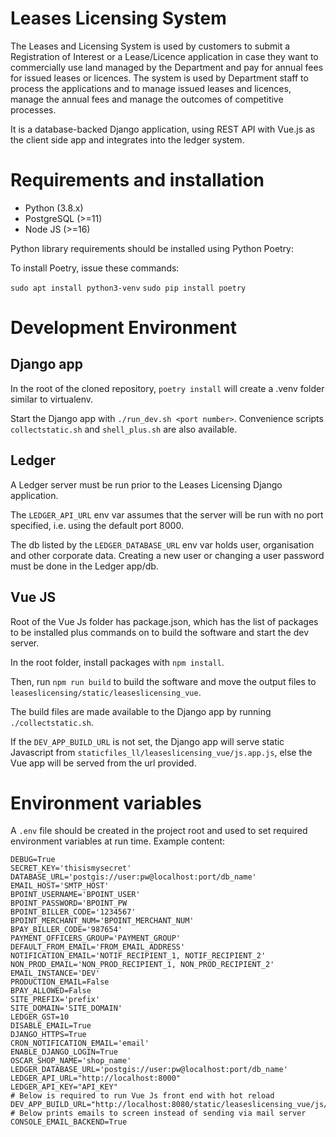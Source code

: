 # Leases Licensing System

The Leases and Licensing System is used by customers to submit a Registration of Interest or a Lease/Licence application in case they want to commercially use land managed by the Department and pay for annual fees for issued leases or licences. The system is used by Department staff to process the applications and to manage issued leases and licences, manage the annual fees and manage the outcomes of competitive processes.

It is a database-backed Django application, using REST API with Vue.js as the client side app and integrates into the ledger system.

# Requirements and installation

- Python (3.8.x)
- PostgreSQL (>=11)
- Node JS (>=16)

Python library requirements should be installed using Python Poetry:

To install Poetry, issue these commands:

`sudo apt install python3-venv`
`sudo pip install poetry`

# Development Environment

## Django app
In the root of the cloned repository, `poetry install` will create a .venv folder similar to virtualenv.

Start the Django app with `./run_dev.sh <port number>`.  Convenience scripts `collectstatic.sh` and `shell_plus.sh` are also available.

## Ledger
A Ledger server must be run prior to the Leases Licensing Django application.

The `LEDGER_API_URL` env var assumes that the server will be run with no port specified, i.e. using the default port 8000.

The db listed by the `LEDGER_DATABASE_URL` env var holds user, organisation and other corporate data.
Creating a new user or changing a user password must be done in the Ledger app/db.

## Vue JS
Root of the Vue Js folder has package.json, which has the list of packages to be installed plus commands on to build the software and start the dev server.

In the root folder, install packages with `npm install`.

Then, run `npm run build` to build the software and move the output files to `leaseslicensing/static/leaseslicensing_vue`.

The build files are made available to the Django app by running `./collectstatic.sh`.

If the `DEV_APP_BUILD_URL` is not set, the Django app will serve static Javascript from `staticfiles_ll/leaseslicensing_vue/js.app.js`, 
else the Vue app will be served from the url provided.

# Environment variables

A `.env` file should be created in the project root and used to set
required environment variables at run time. Example content:

    DEBUG=True
    SECRET_KEY='thisismysecret'
    DATABASE_URL='postgis://user:pw@localhost:port/db_name'
    EMAIL_HOST='SMTP_HOST'
    BPOINT_USERNAME='BPOINT_USER'
    BPOINT_PASSWORD='BPOINT_PW
    BPOINT_BILLER_CODE='1234567'
    BPOINT_MERCHANT_NUM='BPOINT_MERCHANT_NUM'
    BPAY_BILLER_CODE='987654'
    PAYMENT_OFFICERS_GROUP='PAYMENT_GROUP'
    DEFAULT_FROM_EMAIL='FROM_EMAIL_ADDRESS'
    NOTIFICATION_EMAIL='NOTIF_RECIPIENT_1, NOTIF_RECIPIENT_2'
    NON_PROD_EMAIL='NON_PROD_RECIPIENT_1, NON_PROD_RECIPIENT_2'
    EMAIL_INSTANCE='DEV'
    PRODUCTION_EMAIL=False
    BPAY_ALLOWED=False
    SITE_PREFIX='prefix'
    SITE_DOMAIN='SITE_DOMAIN'
    LEDGER_GST=10
    DISABLE_EMAIL=True
    DJANGO_HTTPS=True
    CRON_NOTIFICATION_EMAIL='email'
    ENABLE_DJANGO_LOGIN=True
    OSCAR_SHOP_NAME='shop_name'
    LEDGER_DATABASE_URL='postgis://user:pw@localhost:port/db_name'
    LEDGER_API_URL="http://localhost:8000"
    LEDGER_API_KEY="API_KEY"
    # Below is required to run Vue Js front end with hot reload
    DEV_APP_BUILD_URL="http://localhost:8080/static/leaseslicensing_vue/js/app.js"
    # Below prints emails to screen instead of sending via mail server
    CONSOLE_EMAIL_BACKEND=True

